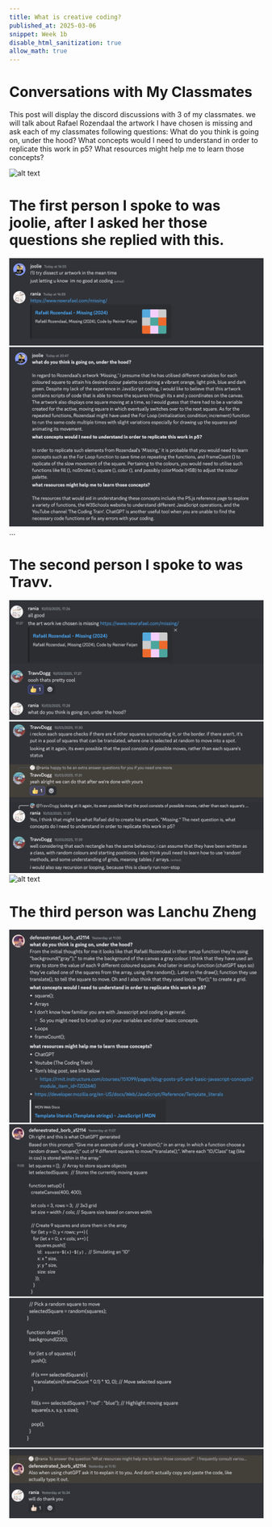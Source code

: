 ```yaml
---
title: What is creative coding?
published_at: 2025-03-06
snippet: Week 1b
disable_html_sanitization: true
allow_math: true
---
```


# Conversations with My Classmates

This post will display the discord discussions with 3 of my classmates. we will talk about Rafael Rozendaal the artwork I have chosen is missing and ask each of my classmates following questions:
What do you think is going on, under the hood?
What concepts would I need to understand in order to replicate this work in p5?
What resources might help me to learn those concepts?

![alt text](intro-joolie.png)

# The first person I spoke to was joolie, after I asked her those questions she replied with this.

![alt text](convo.png)
![alt text](convo2.png)
...

# The second person I spoke to was Travv.

![alt text](<travv intro.png>)
![alt text](<travv convo 2.png>)
![alt text](Travv-convo-3.png)

# The third person was Lanchu Zheng

![alt text](<lanchu convo 1.png>)
![alt text](<lanchu convo 2.png>)
![alt text](<lanchu convo 3.png>)
![alt text](<lanchu convo 4.png>)

<div style="height: 100px;"></div>
